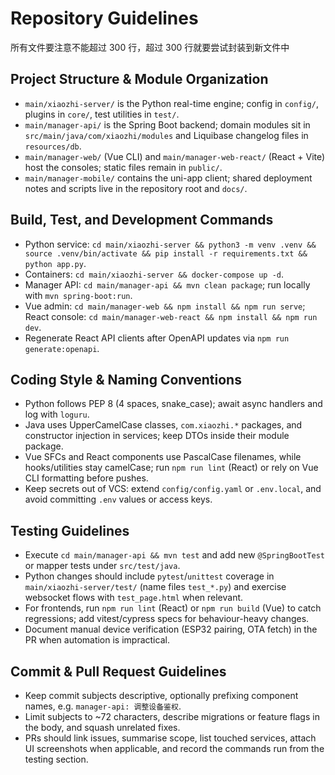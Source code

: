 # Repository Guidelines
所有文件要注意不能超过 300 行，超过 300 行就要尝试封装到新文件中
## Project Structure & Module Organization
- `main/xiaozhi-server/` is the Python real-time engine; config in `config/`, plugins in `core/`, test utilities in `test/`.
- `main/manager-api/` is the Spring Boot backend; domain modules sit in `src/main/java/com/xiaozhi/modules` and Liquibase changelog files in `resources/db`.
- `main/manager-web/` (Vue CLI) and `main/manager-web-react/` (React + Vite) host the consoles; static files remain in `public/`.
- `main/manager-mobile/` contains the uni-app client; shared deployment notes and scripts live in the repository root and `docs/`.

## Build, Test, and Development Commands
- Python service: `cd main/xiaozhi-server && python3 -m venv .venv && source .venv/bin/activate && pip install -r requirements.txt && python app.py`.
- Containers: `cd main/xiaozhi-server && docker-compose up -d`.
- Manager API: `cd main/manager-api && mvn clean package`; run locally with `mvn spring-boot:run`.
- Vue admin: `cd main/manager-web && npm install && npm run serve`; React console: `cd main/manager-web-react && npm install && npm run dev`.
- Regenerate React API clients after OpenAPI updates via `npm run generate:openapi`.

## Coding Style & Naming Conventions
- Python follows PEP 8 (4 spaces, snake_case); await async handlers and log with `loguru`.
- Java uses UpperCamelCase classes, `com.xiaozhi.*` packages, and constructor injection in services; keep DTOs inside their module package.
- Vue SFCs and React components use PascalCase filenames, while hooks/utilities stay camelCase; run `npm run lint` (React) or rely on Vue CLI formatting before pushes.
- Keep secrets out of VCS: extend `config/config.yaml` or `.env.local`, and avoid committing `.env` values or access keys.

## Testing Guidelines
- Execute `cd main/manager-api && mvn test` and add new `@SpringBootTest` or mapper tests under `src/test/java`.
- Python changes should include `pytest`/`unittest` coverage in `main/xiaozhi-server/test/` (name files `test_*.py`) and exercise websocket flows with `test_page.html` when relevant.
- For frontends, run `npm run lint` (React) or `npm run build` (Vue) to catch regressions; add vitest/cypress specs for behaviour-heavy changes.
- Document manual device verification (ESP32 pairing, OTA fetch) in the PR when automation is impractical.

## Commit & Pull Request Guidelines
- Keep commit subjects descriptive, optionally prefixing component names, e.g. `manager-api: 调整设备鉴权`.
- Limit subjects to ~72 characters, describe migrations or feature flags in the body, and squash unrelated fixes.
- PRs should link issues, summarise scope, list touched services, attach UI screenshots when applicable, and record the commands run from the testing section.
